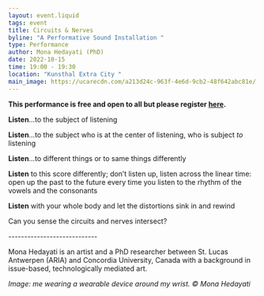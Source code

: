 ```yaml
---
layout: event.liquid
tags: event
title: Circuits & Nerves
byline: "A Performative Sound Installation "
type: Performance
author: Mona Hedayati (PhD)
date: 2022-10-15
time: 19:00 - 19:30
location: "Kunsthal Extra City "
main_image: https://ucarecdn.com/a213d24c-963f-4e6d-9cb2-48f642abc81e/
---
```

**This performance is free and open to all but please register [here](https://calendly.com/extra-city/rightsofnature2?month=2022-10).** 



**Listen**…to the subject of listening

**Listen**…to the subject who is at the center of listening, who is subject *to* listening

**Listen**…to different things or to same things differently 

**Listen** to this score differently; don’t listen up, listen across the linear time: open up the past to the future every time you listen to the rhythm of the vowels and the consonants

**Listen** with your whole body and let the distortions sink in and rewind 

Can you sense the circuits and nerves intersect?

\-﻿---------------------------

M﻿ona Hedayati is an artist and a PhD researcher between St. Lucas Antwerpen (ARIA) and Concordia University, Canada with a background in issue-based, technologically mediated art.

*Image: me wearing a wearable device around my wrist.* <!--StartFragment-->*© Mona Hedayati*

<!--EndFragment-->